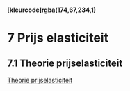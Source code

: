 #### [kleurcode]rgba(174,67,234,1)

# 7 Prijs elasticiteit

## 7.1 Theorie prijselasticiteit

[Theorie prijselasticiteit](https://elo.kw1c.nl/CMS/Studie/811%20ICT-Academie/811%20VakkenInhoud/[B.05%20BED]%20Bedrijfskunde/Productie/01.%20Reader/Elasticiteit.pdf)



